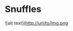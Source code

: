 # Snuffles

![alt text]([http://url/to/img.png](https://github.com/kirck75/Snuffles/blob/main/pic.jpg)
